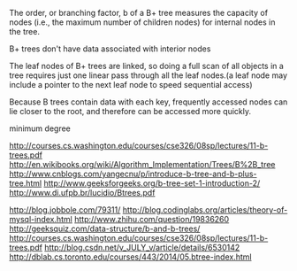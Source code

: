 The order, or branching factor, b of a B+ tree measures the capacity of nodes (i.e., the maximum number of children nodes) for internal nodes in the tree. 



B+ trees don't have data associated with interior nodes

The leaf nodes of B+ trees are linked, so doing a full scan of all objects in a tree requires just one linear pass through all the leaf nodes.(a leaf node may include a pointer to the next leaf node to speed sequential access)

Because B trees contain data with each key, frequently accessed nodes can lie closer to the root, and therefore can be accessed more quickly.

minimum degree

http://courses.cs.washington.edu/courses/cse326/08sp/lectures/11-b-trees.pdf
http://en.wikibooks.org/wiki/Algorithm_Implementation/Trees/B%2B_tree
http://www.cnblogs.com/yangecnu/p/introduce-b-tree-and-b-plus-tree.html
http://www.geeksforgeeks.org/b-tree-set-1-introduction-2/
http://www.di.ufpb.br/lucidio/Btrees.pdf

http://blog.jobbole.com/79311/
http://blog.codinglabs.org/articles/theory-of-mysql-index.html
http://www.zhihu.com/question/19836260
http://geeksquiz.com/data-structure/b-and-b-trees/
http://courses.cs.washington.edu/courses/cse326/08sp/lectures/11-b-trees.pdf
http://blog.csdn.net/v_JULY_v/article/details/6530142
http://dblab.cs.toronto.edu/courses/443/2014/05.btree-index.html

